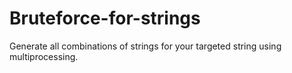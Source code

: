 # Bruteforce-for-strings
Generate all combinations of strings for your targeted string using multiprocessing.
